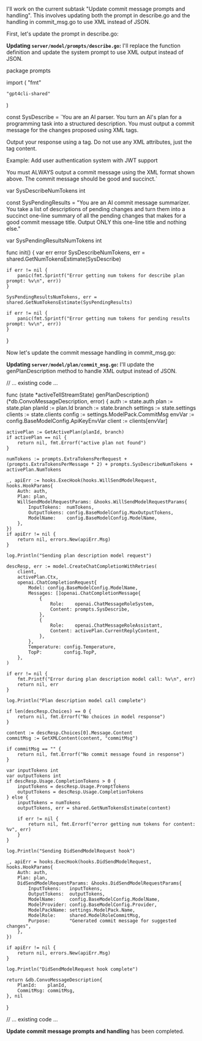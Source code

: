 I'll work on the current subtask "Update commit message prompts and handling". This involves updating both the prompt in describe.go and the handling in commit_msg.go to use XML instead of JSON.

First, let's update the prompt in describe.go:

**Updating `server/model/prompts/describe.go`:** I'll replace the function definition and update the system prompt to use XML output instead of JSON.

<Gpt4cliBlock lang="go" path="server/model/prompts/describe.go">
package prompts

import (
	"fmt"

	"gpt4cli-shared"
)

const SysDescribe = `You are an AI parser. You turn an AI's plan for a programming task into a structured description. You must output a commit message for the changes proposed using XML tags.

Output your response using a <commitMsg> tag. Do not use any XML attributes, just the tag content.

Example:
<commitMsg>Add user authentication system with JWT support</commitMsg>

You must ALWAYS output a commit message using the XML format shown above. The commit message should be good and succinct.`

var SysDescribeNumTokens int

const SysPendingResults = "You are an AI commit message summarizer. You take a list of descriptions of pending changes and turn them into a succinct one-line summary of all the pending changes that makes for a good commit message title. Output ONLY this one-line title and nothing else."

var SysPendingResultsNumTokens int

func init() {
	var err error
	SysDescribeNumTokens, err = shared.GetNumTokensEstimate(SysDescribe)

	if err != nil {
		panic(fmt.Sprintf("Error getting num tokens for describe plan prompt: %v\n", err))
	}

	SysPendingResultsNumTokens, err = shared.GetNumTokensEstimate(SysPendingResults)

	if err != nil {
		panic(fmt.Sprintf("Error getting num tokens for pending results prompt: %v\n", err))
	}
}
</Gpt4cliBlock>

Now let's update the commit message handling in commit_msg.go:

**Updating `server/model/plan/commit_msg.go`:** I'll update the genPlanDescription method to handle XML output instead of JSON.

<Gpt4cliBlock lang="go" path="server/model/plan/commit_msg.go">
// ... existing code ...

func (state *activeTellStreamState) genPlanDescription() (*db.ConvoMessageDescription, error) {
	auth := state.auth
	plan := state.plan
	planId := plan.Id
	branch := state.branch
	settings := state.settings
	clients := state.clients
	config := settings.ModelPack.CommitMsg
	envVar := config.BaseModelConfig.ApiKeyEnvVar
	client := clients[envVar]

	activePlan := GetActivePlan(planId, branch)
	if activePlan == nil {
		return nil, fmt.Errorf("active plan not found")
	}

	numTokens := prompts.ExtraTokensPerRequest + (prompts.ExtraTokensPerMessage * 2) + prompts.SysDescribeNumTokens + activePlan.NumTokens

	_, apiErr := hooks.ExecHook(hooks.WillSendModelRequest, hooks.HookParams{
		Auth: auth,
		Plan: plan,
		WillSendModelRequestParams: &hooks.WillSendModelRequestParams{
			InputTokens:  numTokens,
			OutputTokens: config.BaseModelConfig.MaxOutputTokens,
			ModelName:    config.BaseModelConfig.ModelName,
		},
	})
	if apiErr != nil {
		return nil, errors.New(apiErr.Msg)
	}

	log.Println("Sending plan description model request")

	descResp, err := model.CreateChatCompletionWithRetries(
		client,
		activePlan.Ctx,
		openai.ChatCompletionRequest{
			Model: config.BaseModelConfig.ModelName,
			Messages: []openai.ChatCompletionMessage{
				{
					Role:    openai.ChatMessageRoleSystem,
					Content: prompts.SysDescribe,
				},
				{
					Role:    openai.ChatMessageRoleAssistant,
					Content: activePlan.CurrentReplyContent,
				},
			},
			Temperature: config.Temperature,
			TopP:        config.TopP,
		},
	)

	if err != nil {
		fmt.Printf("Error during plan description model call: %v\n", err)
		return nil, err
	}

	log.Println("Plan description model call complete")

	if len(descResp.Choices) == 0 {
		return nil, fmt.Errorf("No choices in model response")
	}

	content := descResp.Choices[0].Message.Content
	commitMsg := GetXMLContent(content, "commitMsg")

	if commitMsg == "" {
		return nil, fmt.Errorf("No commit message found in response")
	}

	var inputTokens int
	var outputTokens int
	if descResp.Usage.CompletionTokens > 0 {
		inputTokens = descResp.Usage.PromptTokens
		outputTokens = descResp.Usage.CompletionTokens
	} else {
		inputTokens = numTokens
		outputTokens, err = shared.GetNumTokensEstimate(content)

		if err != nil {
			return nil, fmt.Errorf("error getting num tokens for content: %v", err)
		}
	}

	log.Println("Sending DidSendModelRequest hook")

	_, apiErr = hooks.ExecHook(hooks.DidSendModelRequest, hooks.HookParams{
		Auth: auth,
		Plan: plan,
		DidSendModelRequestParams: &hooks.DidSendModelRequestParams{
			InputTokens:   inputTokens,
			OutputTokens:  outputTokens,
			ModelName:     config.BaseModelConfig.ModelName,
			ModelProvider: config.BaseModelConfig.Provider,
			ModelPackName: settings.ModelPack.Name,
			ModelRole:     shared.ModelRoleCommitMsg,
			Purpose:       "Generated commit message for suggested changes",
		},
	})

	if apiErr != nil {
		return nil, errors.New(apiErr.Msg)
	}

	log.Println("DidSendModelRequest hook complete")

	return &db.ConvoMessageDescription{
		PlanId:    planId,
		CommitMsg: commitMsg,
	}, nil
}

// ... existing code ...
</Gpt4cliBlock>

**Update commit message prompts and handling** has been completed.